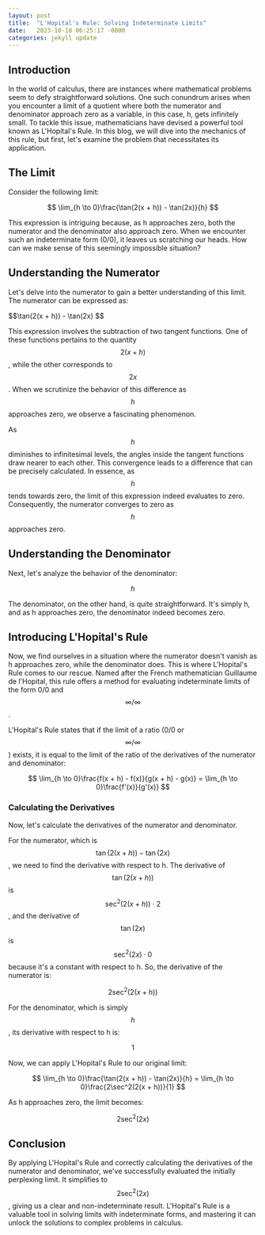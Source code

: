 ```yaml
---
layout: post
title:  "L'Hopital's Rule: Solving Indeterminate Limits"
date:   2023-10-18 06:25:17 -0800
categories: jekyll update
---
```

## Introduction

In the world of calculus, there are instances where mathematical problems seem to defy straightforward solutions. One such conundrum arises when you encounter a limit of a quotient where both the numerator and denominator approach zero as a variable, in this case, h, gets infinitely small. To tackle this issue, mathematicians have devised a powerful tool known as L'Hopital's Rule. In this blog, we will dive into the mechanics of this rule, but first, let's examine the problem that necessitates its application.

## The Limit

Consider the following limit:

$$ \lim_{h \to 0}\frac{\tan(2(x + h)) - \tan(2x)}{h} $$

This expression is intriguing because, as h approaches zero, both the numerator and the denominator also approach zero. When we encounter such an indeterminate form (0/0), it leaves us scratching our heads. How can we make sense of this seemingly impossible situation?

## Understanding the Numerator
Let's delve into the numerator to gain a better understanding of this limit. The numerator can be expressed as:

\$$\tan(2(x + h)) - \tan(2x) $$

This expression involves the subtraction of two tangent functions. One of these functions pertains to the quantity $$2(x + h)$$, while the other corresponds to $$2x$$. When we scrutinize the behavior of this difference as $$h$$ approaches zero, we observe a fascinating phenomenon.

As $$h$$ diminishes to infinitesimal levels, the angles inside the tangent functions draw nearer to each other. This convergence leads to a difference that can be precisely calculated. In essence, as $$h$$ tends towards zero, the limit of this expression indeed evaluates to zero. Consequently, the numerator converges to zero as $$h$$ approaches zero.
## Understanding the Denominator

Next, let's analyze the behavior of the denominator:

$$ h $$

The denominator, on the other hand, is quite straightforward. It's simply h, and as h approaches zero, the denominator indeed becomes zero.

## Introducing L'Hopital's Rule

Now, we find ourselves in a situation where the numerator doesn't vanish as h approaches zero, while the denominator does. This is where L'Hopital's Rule comes to our rescue. Named after the French mathematician Guillaume de l'Hopital, this rule offers a method for evaluating indeterminate limits of the form 0/0 and $$\infty/\infty$$.

L'Hopital's Rule states that if the limit of a ratio (0/0 or $$\infty/\infty$$) exists, it is equal to the limit of the ratio of the derivatives of the numerator and denominator:

$$ \lim_{h \to 0}\frac{f(x + h) - f(x)}{g(x + h) - g(x)} = \lim_{h \to 0}\frac{f'(x)}{g'(x)} $$

### Calculating the Derivatives

Now, let's calculate the derivatives of the numerator and denominator.

For the numerator, which is $$\tan(2(x + h)) - \tan(2x)$$, we need to find the derivative with respect to h. The derivative of $$\tan(2(x + h))$$ is $$\sec^2(2(x + h)) \cdot 2$$, and the derivative of $$\tan(2x)$$ is $$\sec^2(2x) \cdot 0$$ because it's a constant with respect to h. So, the derivative of the numerator is:

$$ 2\sec^2(2(x + h)) $$

For the denominator, which is simply $$h$$, its derivative with respect to h is:

$$ 1 $$

Now, we can apply L'Hopital's Rule to our original limit:

$$ \lim_{h \to 0}\frac{\tan(2(x + h)) - \tan(2x)}{h} = \lim_{h \to 0}\frac{2\sec^2(2(x + h))}{1} $$

As h approaches zero, the limit becomes:

$$ 2\sec^2(2x) $$

## Conclusion

By applying L'Hopital's Rule and correctly calculating the derivatives of the numerator and denominator, we've successfully evaluated the initially perplexing limit. It simplifies to $$2\sec^2(2x)$$, giving us a clear and non-indeterminate result. L'Hopital's Rule is a valuable tool in solving limits with indeterminate forms, and mastering it can unlock the solutions to complex problems in calculus.

